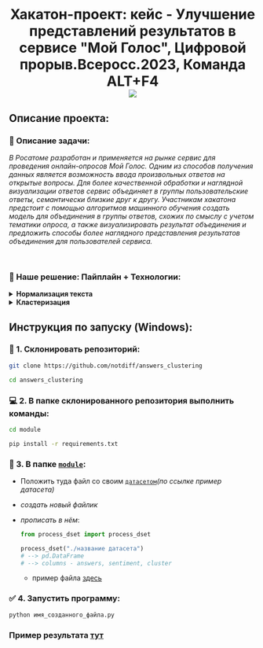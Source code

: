 <h1 align="center">Хакатон-проект: кейс - Улучшение представлений результатов в сервисе "Мой Голос", Цифровой прорыв.Всеросс.2023, Команда ALT+F4 <div align="center"><a href="https://hacks-ai.ru/hackathons.html?eventId=969091&caseEl=1001711&tab=1"><img src="https://img.shields.io/badge/hackathon--project-d513eb"></a></div></h1>

## Описание проекта:

###  🧮 Описание задачи:
<p>
  <i>В Росатоме разработан и применяется на рынке сервис для проведения онлайн-опросов Мой Голос. Одним из способов получения данных является возможность ввода произвольных ответов на открытые вопросы. Для более качественной обработки и наглядной визуализации ответов сервис объединяет в группы пользовательские ответы, семантически близкие друг к другу. Участникам хакатона предстоит с помощью алгоритмов машинного обучения создать модель для объединения в группы ответов, схожих по смыслу с учетом тематики опроса, а также визуализировать результат объединения и предложить способы более наглядного представления результатов объединения для пользователей сервиса.</i>
</p>

<br />

###  🧾 Наше решение: Пайплайн + Технологии:
<details> 
<summary><b>Нормализация текста</b></summary>
   
##### <a href="https://github.com/notdiff/answers_clustering/tree/2b9bb0458a3de547182b5422cbae901f60dac3bc/notebooks">участок кода, где нормализуется текст</a>

| Задача  | Технология для её решения |
| ------------- | ------------- |
| <i>исправление опечаток, дополнение слов</i>  | <i>модель FamSpell</i>  |
| <i>исправление опечаток связанных с неправильной раскладкой</i> | <i><a href="link to translation">кастомная технология</a></i> |
| <i>фильтрация нецензурной лексики</i> | <i>исключение нецензурных слов, находящихся в <a href="link_to_restriction">словаре</a></i> |

</details>
<details>
   <summary><b>Кластеризация</b></summary>
   <br />
   <ul>
      <li><i>извлекаем скрытое состояние, используя модель FastText`а</i></li>
      <li><i>Уменьшаем размерность эмбедингов до 2 с помощью UMap</i></li>
      <li><i>Проводим Агломеративную Кластеризацию</i></li>
   </ul>

</details>

## Инструкция по запуску (Windows):

### 💼 1.  <b>Склонировать репозиторий:</b>
   
   ```bash
   git clone https://github.com/notdiff/answers_clustering
   ```
   ```bash
   cd answers_clustering
   ```
### 💻 2.  <b>В папке склонированного репозитория выполнить команды:</b>

   ```bash
   cd module
   ```
   ```bash
   pip install -r requirements.txt
   ```
### 📂 3. <b>В папке <a href=https://github.com/notdiff/answers_clustering/tree/c84931d4abef592ed57d91f0fcd35509e4ea5565/module>`module`</a>:</b>
  - Положить туда файл со своим <a href="https://github.com/notdiff/answers_clustering/blob/c84931d4abef592ed57d91f0fcd35509e4ea5565/module/cropped.csv">`датасетом`</a><i>(по ссылке пример датасета)</i>
  - _создать новый файлик_
  - _прописать в нём_:
    
    ```python
    from process_dset import process_dset
    
    process_dset("./название датасета")
    # --> pd.DataFrame
    # --> columns - answers, sentiment, cluster
    ```
    - пример файла <a href="https://github.com/notdiff/answers_clustering/blob/3c4deda7beb36d72bf0cce8414a9816866023f63/module/test.py#L3">здесь</a>
 ### ✅ 4. <b>Запустить программу:</b>
 
  ```bash
  python имя_созданного_файла.py
  ```
### Пример результата <a href="https://github.com/notdiff/answers_clustering/blob/3c4deda7beb36d72bf0cce8414a9816866023f63/module/result.csv">тут</a>
    


